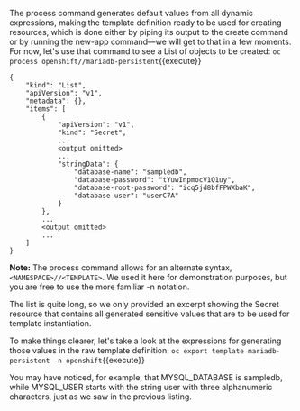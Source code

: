 
The process command generates default values from all dynamic expressions, making the template definition ready to be used for creating resources, which is done either by piping its output to the create command or by running the new-app command—we will get to that in a few moments. For now, let's use that command to see a List of objects to be created:
`oc process openshift//mariadb-persistent`{{execute}}

```
{
    "kind": "List",
    "apiVersion": "v1",
    "metadata": {},
    "items": [
        {
            "apiVersion": "v1",
            "kind": "Secret",
            ...
            <output omitted>
            ...
            "stringData": {
                "database-name": "sampledb",
                "database-password": "tYuwInpmocV1Q1uy",
                "database-root-password": "icq5jd8bfFPWXbaK",
                "database-user": "userC7A"
            }
        },
        ...
        <output omitted>
        ...
    ]
}
```

**Note:** The process command allows for an alternate syntax, `<NAMESPACE>//<TEMPLATE>`. We used it here for demonstration purposes, but you are free to use the more familiar -n <NAMESPACE> notation.

The list is quite long, so we only provided an excerpt showing the Secret resource that contains all generated sensitive values that are to be used for template instantiation.

To make things clearer, let's take a look at the expressions for generating those values in the raw template definition:
`oc export template mariadb-persistent -n openshift`{{execute}}

You may have noticed, for example, that MYSQL_DATABASE is sampledb, while MYSQL_USER starts with the string user with three alphanumeric characters, just as we saw in the previous listing.